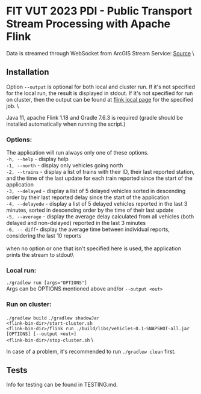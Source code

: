 # FIT VUT 2023 PDI - Public Transport Stream Processing with Apache Flink

Data is streamed through WebSocket from ArcGIS Stream Service: [Source](https://data.brno.cz/datasets/mestobrno::polohy-vozidel-hromadn%C3%A9-dopravy-public-transit-positional-data/about) \\

## Installation

Option `--output` is optional for both local and cluster run. If it's not specified for the local run, the result is displayed in stdout. If it's not specified for run on cluster, then the output can be found at [flink local page](http://localhost:8081/#/overview) for the specified job. \

Java 11, apache Flink 1.18 and Gradle 7.6.3 is required (gradle should be installed automatically when running the script.)

### Options:

The application will run always only one of these options. \
`-h, --help` - display help \
`-1, --north` - display only vehicles going north \
`-2, --trains` - display a list of trains with their ID, their last reported station, and the time of the last update for each train reported since the start of the application \
`-3, --delayed` - display a list of 5 delayed vehicles sorted in descending order by their last reported delay since the start of the application \
`-4, --delayedw` - display a list of 5 delayed vehicles reported in the last 3 minutes, sorted in descending order by the time of their last update\
`-5, --average` - display the average delay calculated from all vehicles (both delayed and non-delayed) reported in the last 3 minutes \
`-6, -- diff`- display the average time between individual reports, considering the last 10 reports \
\
when no option or one that isn't specified here is used, the application prints the stream to stdout\

### Local run:

`./gradlew run [args="OPTIONS"]` \
Args can be OPTIONS mentioned above and/or `--output <out>`

### Run on cluster:

`./gradlew build`
`./gradlew shadowJar` \
`<flink-bin-dir>/start-cluster.sh` \
`<flink-bin-dir>/flink run ./build/libs/vehicles-0.1-SNAPSHOT-all.jar [OPTIONS] [--output <out>]` \
`<flink-bin-dir>/stop-cluster.sh` \

In case of a problem, it's recommended to run `./gradlew clean` first.

## Tests

Info for testing can be found in TESTING.md.
